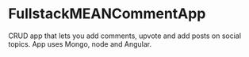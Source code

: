 # FullstackMEANCommentApp
CRUD app that lets you add comments, upvote and add posts on social topics. App uses Mongo, node and Angular.
